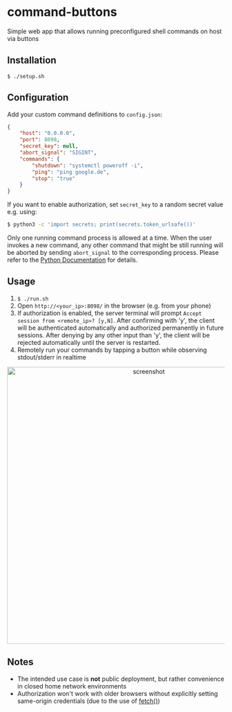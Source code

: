 # command-buttons
Simple web app that allows running preconfigured shell commands on host via buttons

## Installation
`$ ./setup.sh`

## Configuration
Add your custom command definitions to `config.json`:
```json
{
    "host": "0.0.0.0",
    "port": 8098,
    "secret_key": null,
    "abort_signal": "SIGINT",
    "commands": {
        "shutdown": "systemctl poweroff -i",
        "ping": "ping google.de",
        "stop": "true"
    }
}
```
If you want to enable authorization, set `secret_key` to a random secret value e.g. using:
```bash
$ python3 -c 'import secrets; print(secrets.token_urlsafe())'
```
Only one running command process is allowed at a time. When the user invokes a new command, any other command that might be still running will be aborted by sending `abort_signal` to the corresponding process. Please refer to the [Python Documentation](https://docs.python.org/3/library/signal.html#module-contents) for details.

## Usage
1. `$ ./run.sh`
2. Open `http://<your_ip>:8098/` in the browser (e.g. from your phone)
3. If authorization is enabled, the server terminal will prompt `Accept session from <remote_ip>? [y,N]`. After confirming with 'y', the client will be authenticated automatically and authorized permanently in future sessions. After denying by any other input than 'y', the client will be rejected automatically until the server is restarted.
4. Remotely run your commands by tapping a button while observing stdout/stderr in realtime

<p align="center">
    <img src="https://user-images.githubusercontent.com/609855/109392866-cf5eac00-791e-11eb-8512-4f606095d5dd.png" alt="screenshot" height="640">
</p>

## Notes
- The intended use case is **not** public deployment, but rather convenience in closed home network environments
- Authorization won't work with older browsers without explicitly setting same-origin credentials (due to the use of [fetch()](https://github.com/whatwg/fetch/pull/585))



